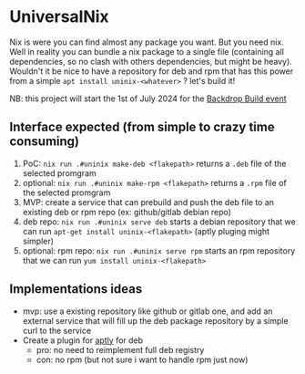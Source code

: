 # UniversalNix

Nix is were you can find almost any package you want. But you need nix. Well in reality you can bundle a nix package to a single file
(containing all dependencies, so no clash with others dependencies, but might be heavy). Wouldn't it be nice to have a repository for
deb and rpm that has this power from a simple `apt install uninix-<whatever>` ?  let's build it!

NB: this project will start the 1st of July 2024 for the [Backdrop Build event](https://backdropbuild.com)

## Interface expected (from simple to crazy time consuming)

1. PoC: `nix run .#uninix make-deb <flakepath>` returns a `.deb` file of the selected promgram
  2. optional: `nix run .#uninix make-rpm <flakepath>` returns a `.rpm` file of the selected promgram
3. MVP: create a service that can prebuild and push the deb file to an existing deb or rpm repo (ex: github/gitlab debian repo)
4. deb repo: `nix run .#uninix serve deb` starts a debian repository that we can run `apt-get install uninix-<flakepath>` (aptly pluging might simpler)
  5. optional: rpm repo: `nix run .#uninix serve rpm` starts an rpm repository that we can run `yum install uninix-<flakepath>` 

## Implementations ideas

- mvp: use a existing repository like github or gitlab one, and add an external service that will fill up the deb package repository by a simple curl to the service
- Create a plugin for [aptly](https://www.aptly.info/) for deb
  - pro: no need to reimplement full deb registry
  - con: no rpm (but not sure i want to handle rpm just now)
